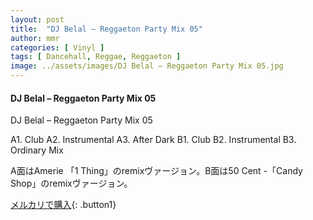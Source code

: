 ```yaml
---
layout: post
title:  "DJ Belal – Reggaeton Party Mix 05"
author: mmr
categories: [ Vinyl ]
tags: [ Dancehall, Reggae, Reggaeton ]
image: ../assets/images/DJ Belal – Reggaeton Party Mix 05.jpg
---
```


#### DJ Belal – Reggaeton Party Mix 05

DJ Belal – Reggaeton Party Mix 05

A1. Club
A2. Instrumental
A3. After Dark
B1. Club
B2. Instrumental
B3. Ordinary Mix

A面はAmerie 「1 Thing」のremixヴァージョン。B面は50 Cent -「Candy Shop」のremixヴァージョン。


[メルカリで購入](https://jp.mercari.com/item/m57605961753?afid=6142608987){: .button1}

